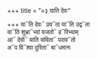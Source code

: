 +++
title = "०३ याति देवः"

+++
या᳓ति देवः᳓ प्रव᳓ता या᳓ति उद्व᳓ता  
या᳓ति शुभ्रा᳓भ्यां यजतो᳓ ह᳓रिभ्याम्  
आ᳓ देवो᳓ याति सविता᳓ पराव᳓तो  
अ᳓प वि᳓श्वा दुरिता᳓ बा᳓धमानः